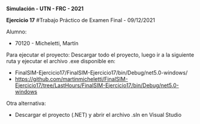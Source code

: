 **Simulación - UTN - FRC - 2021**

**Ejercicio 17**
#Trabajo Práctico de Examen Final - 09/12/2021

Alumno: 
- 70120 -  Micheletti, Martín

Para ejecutar el proyecto: Descargar todo el proyecto, luego ir a la siguiente ruta y ejecutar el archivo .exe disponible en: 
- FinalSIM-Ejercicio17/FinalSIM-Ejercicio17/bin/Debug/net5.0-windows/
- https://github.com/martinmicheletti/FinalSIM-Ejercicio17/tree/LastHours/FinalSIM-Ejercicio17/bin/Debug/net5.0-windows

Otra alternativa:
- Descargar el proyecto (.NET) y abrir el archivo .sln en Visual Studio
